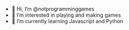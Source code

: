 - 👋 Hi, I’m @notprogramminggames
- 👀 I’m interested in playing and making games
- 🌱 I’m currently learning Javascript and Python


<!---
notprogramminggames/notprogramminggames is a ✨ special ✨ repository because its `README.md` (this file) appears on your GitHub profile.
You can click the Preview link to take a look at your changes.
--->
